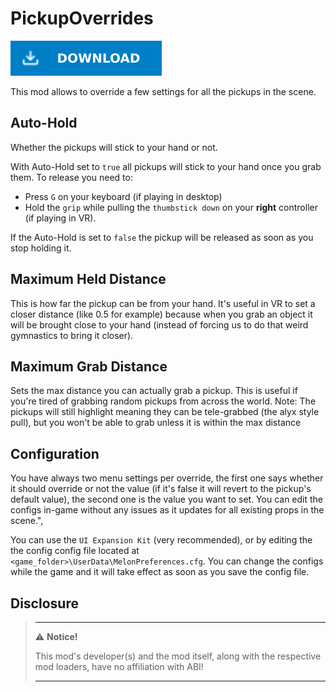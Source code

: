 # PickupOverrides

[![Download Latest PickupOverrides.dll](../.Resources/DownloadButtonEnabled.svg "Download Latest PickupOverrides.dll")](https://github.com/kafeijao/Kafe_CVR_Mods/releases/latest/download/PickupOverrides.dll)

This mod allows to override a few settings for all the pickups in the scene.

## Auto-Hold

Whether the pickups will stick to your hand or not.

With Auto-Hold set to `true` all pickups will stick to your hand once you grab them. To release you need to:

- Press `G` on your keyboard (if playing in desktop)
- Hold the `grip` while pulling the `thumbstick down` on your **right** controller (if playing in VR).

If the Auto-Hold is set to `false` the pickup will be released as soon as you stop holding it.

## Maximum Held Distance

This is how far the pickup can be from your hand. It's useful in VR to set a closer distance (like 0.5 for example)
because when you grab an object it will be brought close to your hand (instead of forcing us to do that weird gymnastics
to bring it closer).

## Maximum Grab Distance

Sets the max distance you can actually grab a pickup. This is useful if you're tired of grabbing random pickups from
across the world. Note: The pickups will still highlight meaning they can be tele-grabbed (the alyx style pull), but you
won't be able to grab unless it is within the max distance

## Configuration

You have always two menu settings per override, the first one says whether it should override or not  the value (if it's
false it will revert to the pickup's default value), the second one is the value you want to set. You can edit the
configs in-game without any issues as it updates for all existing props in the scene.",

You can use the `UI Expansion Kit` (very recommended), or by editing the the config config file located at
`<game_folder>\UserData\MelonPreferences.cfg`. You can change the configs while the game and it will take effect as soon
as you save the config file.

## Disclosure

> ---
> ⚠️ **Notice!**  
>
> This mod's developer(s) and the mod itself, along with the respective mod loaders, have no affiliation with ABI!
>
> ---
